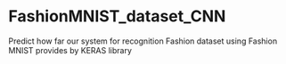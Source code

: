# FashionMNIST_dataset_CNN
Predict how far our system for recognition Fashion dataset using Fashion MNIST provides by KERAS library 
